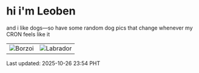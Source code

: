 # hi i'm Leoben

and i like dogs—so have some random dog pics that change whenever my CRON feels like it

|  |  |
|--------|----------|
| ![Borzoi](https://random-dog-vercel.vercel.app/api/random-borzoi?v=1761494090) | ![Labrador](https://random-dog-vercel.vercel.app/api/random-labrador?v=1761494090) |

Last updated: 2025-10-26 23:54 PHT
